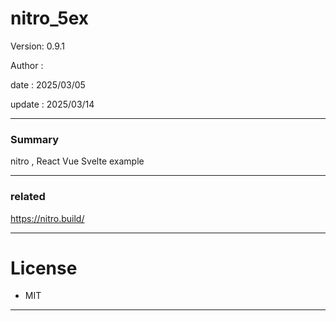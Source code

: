 # nitro_5ex

 Version: 0.9.1

 Author  : 

 date    : 2025/03/05 

 update  : 2025/03/14

***
### Summary

nitro , React Vue Svelte example

***
### related

https://nitro.build/

***
# License

* MIT

***
